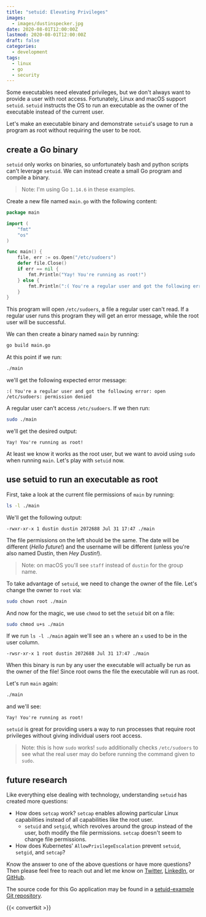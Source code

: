 ```yaml
---
title: "setuid: Elevating Privileges"
images:
  - images/dustinspecker.jpg
date: 2020-08-01T12:00:00Z
lastmod: 2020-08-01T12:00:00Z
draft: false
categories:
  - development
tags:
  - linux
  - go
  - security
---
```


Some executables need elevated privileges, but we don't always want to provide a user with root access. Fortunately, Linux and macOS support `setuid`.
`setuid` instructs the OS to run an executable as the owner of the executable instead of the current user.

Let's make an executable binary and demonstrate `setuid`'s usage to run a program as root without requiring the user to be root.

## create a Go binary

`setuid` only works on binaries, so unfortunately bash and python scripts can't leverage `setuid`. We can instead create a small Go program and compile a binary.

> Note: I'm using Go `1.14.6` in these examples.

Create a new file named `main.go` with the following content:

```go
package main

import (
	"fmt"
	"os"
)

func main() {
	file, err := os.Open("/etc/sudoers")
	defer file.Close()
	if err == nil {
		fmt.Println("Yay! You're running as root!")
	} else {
		fmt.Println(":( You're a regular user and got the following error:", err)
	}
}
```

This program will open `/etc/sudoers`, a file a regular user can't read. If a regular user runs this program they will get an error message, while the root user will be successful.

We can then create a binary named `main` by running:

```bash
go build main.go
```

At this point if we run:

```bash
./main
```

we'll get the following expected error message:

```
:( You're a regular user and got the following error: open /etc/sudoers: permission denied
```

A regular user can't access `/etc/sudoers`. If we then run:

```bash
sudo ./main
```

we'll get the desired output:

```
Yay! You're running as root!
```

At least we know it works as the root user, but we want to avoid using `sudo` when running `main`. Let's play with `setuid` now.

## use setuid to run an executable as root

First, take a look at the current file permissions of `main` by running:

```bash
ls -l ./main
```

We'll get the following output:

```
-rwxr-xr-x 1 dustin dustin 2072688 Jul 31 17:47 ./main
```

The file permissions on the left should be the same. The date will be different (_Hello future!_) and the username will be different (unless you're also named Dustin, then _Hey Dustin!_).

> Note: on macOS you'll see `staff` instead of `dustin` for the group name.

To take advantage of `setuid`, we need to change the owner of the file. Let's change the owner to `root` via:

```bash
sudo chown root ./main
```

And now for the magic, we use `chmod` to set the `setuid` bit on a file:

```bash
sudo chmod u+s ./main
```

If we run `ls -l ./main` again we'll see an `s` where an `x` used to be in the user column.

```
-rwsr-xr-x 1 root dustin 2072688 Jul 31 17:47 ./main
```

When this binary is run by any user the executable will actually be run as the owner of the file! Since root owns the file the executable will run as root.

Let's run `main` again:

```bash
./main
```

and we'll see:

```
Yay! You're running as root!
```

`setuid` is great for providing users a way to run processes that require root privileges without giving individual users root access.

> Note: this is how `sudo` works! `sudo` additionally checks `/etc/sudoers` to see what the real user may do before running the command
> given to `sudo`.

## future research

Like everything else dealing with technology, understanding `setuid` has created more questions:

- How does `setcap` work? `setcap` enables allowing particular Linux capabilities instead of all capabilities like the root user.
  - `setuid` and `setgid`, which revolves around the group instead of the user, both modify the file permissions. `setcap` doesn't seem to change file permissions.
- How does Kubernetes' `AllowPrivilegeEscalation` prevent `setuid`, `setgid`, and `setcap`?

Know the answer to one of the above questions or have more questions? Then please feel free to
reach out and let me know on [Twitter](https://twitter.com/dustinspecker), [LinkedIn](https://www.linkedin.com/in/dustin-specker/), or [GitHub](https://github.com/dustinspecker).

The source code for this Go application may be found in a [setuid-example Git repository](https://github.com/dustinspecker/setuid-example).

{{< convertkit >}}
